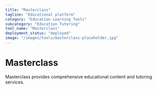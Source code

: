 ```yaml
---
title: "Masterclass"
tagline: "Educational platform"
category: "Education Learning Tools"
subcategory: "Education Tutoring"
tool_name: "Masterclass"
deployment_status: "deployed"
image: "/images/tools/masterclass-placeholder.jpg"
---
```


# Masterclass

Masterclass provides comprehensive educational content and tutoring services.
